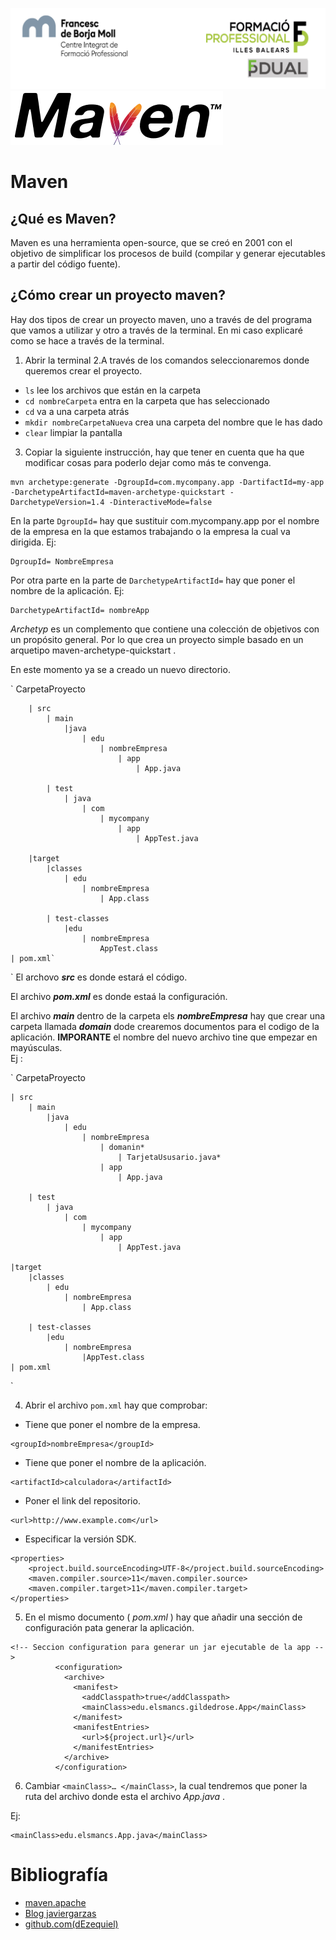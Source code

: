 ![](Img/Cabecera_Logo.png)
![](Img/Maven.png)

# Maven 

## ¿Qué es Maven?

Maven es una herramienta open-source, que se creó en 2001 con el objetivo de simplificar los procesos de build (compilar y generar ejecutables a partir del código fuente).


## ¿Cómo crear un proyecto maven?
Hay dos tipos de crear un proyecto maven, uno a través de del programa que vamos a utilizar y otro a través de la terminal. En mi caso explicaré como se hace a través de la terminal. 


1. Abrir la terminal 
2.A través de los comandos seleccionaremos donde queremos crear el proyecto.

- `ls` lee los archivos que están en la carpeta 
- `cd nombreCarpeta` entra en la carpeta que has seleccionado 
- `cd` va a una carpeta atrás
- `mkdir nombreCarpetaNueva`  crea una carpeta del nombre que le has dado 
- `clear` limpiar la pantalla 

3. Copiar la siguiente instrucción, hay que tener en cuenta que ha que modificar cosas para poderlo dejar como más te convenga. 

```
mvn archetype:generate -DgroupId=com.mycompany.app -DartifactId=my-app -DarchetypeArtifactId=maven-archetype-quickstart -DarchetypeVersion=1.4 -DinteractiveMode=false
```

En la parte `DgroupId=` hay que sustituir com.mycompany.app por el nombre de la empresa en la que estamos trabajando o la empresa la cual va dirigida. 
Ej:

```
DgroupId= NombreEmpresa
```

Por otra parte en la parte de `DarchetypeArtifactId=` hay que poner el nombre de la aplicación.
Ej:

```
DarchetypeArtifactId= nombreApp
```

_Archetyp_  es un complemento que contiene una colección de objetivos con un propósito general. Por lo que crea un proyecto simple basado en un arquetipo maven-archetype-quickstart .

En este momento ya se a creado un nuevo directorio. 

`
    CarpetaProyecto

        | src
            | main
                |java
                    | edu
                        | nombreEmpresa
                            | app
                                | App.java

            | test
                | java
                    | com
                        | mycompany
                            | app
                                | AppTest.java

        |target
            |classes
                | edu
                    | nombreEmpresa
                        | App.class

            | test-classes
                |edu
                    | nombreEmpresa
                        AppTest.class
    | pom.xml`
`
El archovo **_src_** es donde estará el código.

El archivo **_pom.xml_** es donde estaá la configuración.

El archivo **_main_** dentro de la carpeta els **_nombreEmpresa_** hay que crear una carpeta llamada **_domain_** dode crearemos documentos para el codigo de la aplicación. **IMPORANTE** el nombre del nuevo archivo tine que empezar en mayúsculas.  
Ej :

`
CarpetaProyecto

    | src
        | main
            |java
                | edu
                    | nombreEmpresa
                        | domanin* 
                            | TarjetaUsusario.java*
                        | app
                            | App.java

        | test
            | java
                | com
                    | mycompany
                        | app
                            | AppTest.java

    |target
        |classes
            | edu
                | nombreEmpresa
                    | App.class

        | test-classes
            |edu
                | nombreEmpresa
                    |AppTest.class
    | pom.xml
`

4. Abrir el archivo `pom.xml`  hay que comprobar:
- Tiene que poner el nombre de la empresa.
```
<groupId>nombreEmpresa</groupId>
``` 

- Tiene que poner el nombre de la aplicación.
``` 
<artifactId>calculadora</artifactId>
```

- Poner el link del repositorio.
```
<url>http://www.example.com</url>
```

- Especificar la versión SDK. 
```
<properties>
	<project.build.sourceEncoding>UTF-8</project.build.sourceEncoding>
	<maven.compiler.source>11</maven.compiler.source>
	<maven.compiler.target>11</maven.compiler.target>
</properties>
```

5. En el mismo documento ( _pom.xml_ ) hay que añadir una sección de configuración pata generar la aplicación. 

```
<!-- Seccion configuration para generar un jar ejecutable de la app -->
          <configuration>
            <archive>
              <manifest>
                <addClasspath>true</addClasspath>
                <mainClass>edu.elsmancs.gildedrose.App</mainClass>
              </manifest>
              <manifestEntries>
                <url>${project.url}</url>
              </manifestEntries>
            </archive>
          </configuration>
```
6. Cambiar `<mainClass>… </mainClass>`, la cual tendremos que poner la ruta del archivo donde esta el archivo _App.java_ . 

Ej:

```
<mainClass>edu.elsmancs.App.java</mainClass> 
```

# Bibliografía

- [maven.apache](https://maven.apache.org/)
- [Blog javiergarzas](https://www.javiergarzas.com/2014/06/maven-en-10-min.html)
- [github.com(dEzequiel)](https://github.com/dEzequiel/maven-notebook)

